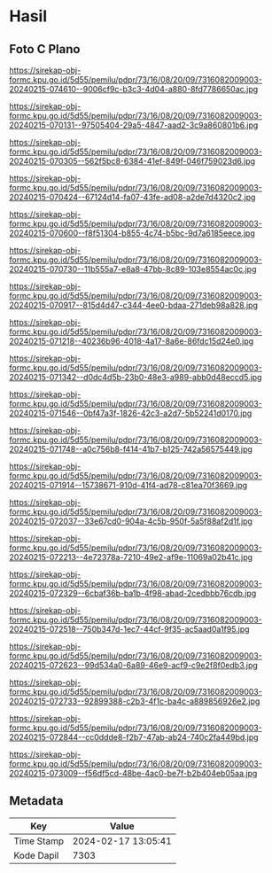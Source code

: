 # Hasil

## Foto C Plano

https://sirekap-obj-formc.kpu.go.id/5d55/pemilu/pdpr/73/16/08/20/09/7316082009003-20240215-074610--9006cf9c-b3c3-4d04-a880-8fd7786650ac.jpg

https://sirekap-obj-formc.kpu.go.id/5d55/pemilu/pdpr/73/16/08/20/09/7316082009003-20240215-070131--97505404-29a5-4847-aad2-3c9a860801b6.jpg

https://sirekap-obj-formc.kpu.go.id/5d55/pemilu/pdpr/73/16/08/20/09/7316082009003-20240215-070305--562f5bc8-6384-41ef-849f-046f759023d6.jpg

https://sirekap-obj-formc.kpu.go.id/5d55/pemilu/pdpr/73/16/08/20/09/7316082009003-20240215-070424--67124d14-fa07-43fe-ad08-a2de7d4320c2.jpg

https://sirekap-obj-formc.kpu.go.id/5d55/pemilu/pdpr/73/16/08/20/09/7316082009003-20240215-070600--f8f51304-b855-4c74-b5bc-9d7a6185eece.jpg

https://sirekap-obj-formc.kpu.go.id/5d55/pemilu/pdpr/73/16/08/20/09/7316082009003-20240215-070730--11b555a7-e8a8-47bb-8c89-103e8554ac0c.jpg

https://sirekap-obj-formc.kpu.go.id/5d55/pemilu/pdpr/73/16/08/20/09/7316082009003-20240215-070917--815d4d47-c344-4ee0-bdaa-271deb98a828.jpg

https://sirekap-obj-formc.kpu.go.id/5d55/pemilu/pdpr/73/16/08/20/09/7316082009003-20240215-071218--40236b96-4018-4a17-8a6e-86fdc15d24e0.jpg

https://sirekap-obj-formc.kpu.go.id/5d55/pemilu/pdpr/73/16/08/20/09/7316082009003-20240215-071342--d0dc4d5b-23b0-48e3-a989-abb0d48eccd5.jpg

https://sirekap-obj-formc.kpu.go.id/5d55/pemilu/pdpr/73/16/08/20/09/7316082009003-20240215-071546--0bf47a3f-1826-42c3-a2d7-5b52241d0170.jpg

https://sirekap-obj-formc.kpu.go.id/5d55/pemilu/pdpr/73/16/08/20/09/7316082009003-20240215-071748--a0c756b8-f414-41b7-b125-742a56575449.jpg

https://sirekap-obj-formc.kpu.go.id/5d55/pemilu/pdpr/73/16/08/20/09/7316082009003-20240215-071914--15738671-910d-41f4-ad78-c81ea70f3669.jpg

https://sirekap-obj-formc.kpu.go.id/5d55/pemilu/pdpr/73/16/08/20/09/7316082009003-20240215-072037--33e67cd0-904a-4c5b-950f-5a5f88af2d1f.jpg

https://sirekap-obj-formc.kpu.go.id/5d55/pemilu/pdpr/73/16/08/20/09/7316082009003-20240215-072213--4e72378a-7210-49e2-af9e-11069a02b41c.jpg

https://sirekap-obj-formc.kpu.go.id/5d55/pemilu/pdpr/73/16/08/20/09/7316082009003-20240215-072329--6cbaf36b-ba1b-4f98-abad-2cedbbb76cdb.jpg

https://sirekap-obj-formc.kpu.go.id/5d55/pemilu/pdpr/73/16/08/20/09/7316082009003-20240215-072518--750b347d-1ec7-44cf-9f35-ac5aad0a1f95.jpg

https://sirekap-obj-formc.kpu.go.id/5d55/pemilu/pdpr/73/16/08/20/09/7316082009003-20240215-072623--99d534a0-6a89-46e9-acf9-c9e2f8f0edb3.jpg

https://sirekap-obj-formc.kpu.go.id/5d55/pemilu/pdpr/73/16/08/20/09/7316082009003-20240215-072733--92899388-c2b3-4f1c-ba4c-a889856926e2.jpg

https://sirekap-obj-formc.kpu.go.id/5d55/pemilu/pdpr/73/16/08/20/09/7316082009003-20240215-072844--cc0ddde8-f2b7-47ab-ab24-740c2fa449bd.jpg

https://sirekap-obj-formc.kpu.go.id/5d55/pemilu/pdpr/73/16/08/20/09/7316082009003-20240215-073009--f56df5cd-48be-4ac0-be7f-b2b404eb05aa.jpg


## Metadata

| Key        | Value               |
| ---------- | ------------------- |
| Time Stamp | 2024-02-17 13:05:41 |
| Kode Dapil | 7303                |



